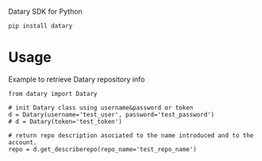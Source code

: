 Datary SDK for Python

```
pip install datary
```


# Usage

Example to retrieve Datary repository info
```
from datary import Datary

# init Datary class using username&password or token
d = Datary(username='test_user', password='test_password')
# d = Datary(token='test_token')

# return repo description asociated to the name introduced and to the account.
repo = d.get_describerepo(repo_name='test_repo_name')

```